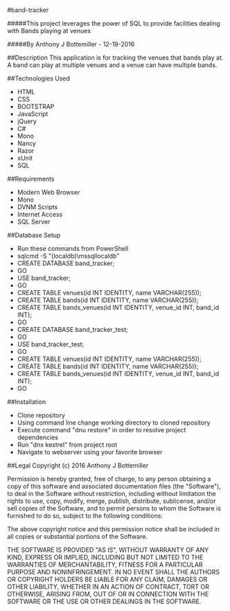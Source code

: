 #band-tracker

#####This project leverages the power of SQL to provide facilities dealing with Bands playing at venues

#####By Anthony J Bottemiller - 12-19-2016

##Description
This application is for tracking the venues that bands play at. 
A band can play at multiple venues and a venue can have multiple bands.

##Technologies Used
* HTML
* CSS
* BOOTSTRAP
* JavaScript
* jQuery
* C#
* Mono
* Nancy
* Razor
* xUnit
* SQL

##Requirements
* Modern Web Browser
* Mono
* DVNM Scripts
* Internet Access
* SQL Server

##Database Setup
* Run these commands from PowerShell
* sqlcmd -S "(localdb)\mssqllocaldb"
* CREATE DATABASE band_tracker;
* GO
* USE band_tracker;
* GO
* CREATE TABLE venues(id INT IDENTITY, name VARCHAR(255));
* CREATE TABLE bands(id INT IDENTITY, name VARCHAR(255));
* CREATE TABLE bands_venues(id INT IDENTITY, venue_id INT, band_id INT);
* GO
* CREATE DATABASE band_tracker_test;
* GO
* USE band_tracker_test;
* GO
* CREATE TABLE venues(id INT IDENTITY, name VARCHAR(255));
* CREATE TABLE bands(id INT IDENTITY, name VARCHAR(255));
* CREATE TABLE bands_venues(id INT IDENTITY, venue_id INT, band_id INT);
* GO

##Installation
* Clone repository
* Using command line change working directory to cloned repository
* Execute command "dnu restore" in order to resolve project dependencies
* Run "dnx kestrel" from project root
* Navigate to webserver using your favorite browser

##Legal
Copyright (c) 2016 Anthony J Bottemiller

Permission is hereby granted, free of charge, to any person obtaining a copy of this software and associated documentation files (the "Software"), to deal in the Software without restriction, including without limitation the rights to use, copy, modify, merge, publish, distribute, sublicense, and/or sell copies of the Software, and to permit persons to whom the Software is furnished to do so, subject to the following conditions:

The above copyright notice and this permission notice shall be included in all copies or substantial portions of the Software.

THE SOFTWARE IS PROVIDED "AS IS", WITHOUT WARRANTY OF ANY KIND, EXPRESS OR IMPLIED, INCLUDING BUT NOT LIMITED TO THE WARRANTIES OF MERCHANTABILITY, FITNESS FOR A PARTICULAR PURPOSE AND NONINFRINGEMENT. IN NO EVENT SHALL THE AUTHORS OR COPYRIGHT HOLDERS BE LIABLE FOR ANY CLAIM, DAMAGES OR OTHER LIABILITY, WHETHER IN AN ACTION OF CONTRACT, TORT OR OTHERWISE, ARISING FROM, OUT OF OR IN CONNECTION WITH THE SOFTWARE OR THE USE OR OTHER DEALINGS IN THE SOFTWARE.